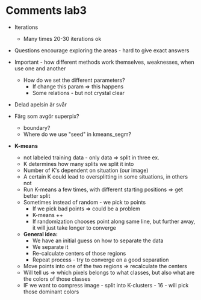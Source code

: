 # Comments lab3

- Iterations

  - Many times 20-30 iterations ok

- Questions encourage exploring the areas - hard to give exact answers

- Important - how different methods work themselves, weaknesses, when use one and another

  - How do we set the different parameters?
    - If change this param => this happens
    - Some relations - but not crystal clear



- Delad apelsin är svår

- Färg som avgör superpix?

  - boundary?
  - Where do we use "seed" in kmeans_segm?


- **K-means**
  - not labeled training data - only data => split in three ex.
  - K determines how many splits we split it into
  - Number of K's dependent on situation (our image)
  - A certain K could lead to oversplitting in some situations, in others not
  - Run K-means a few times, with different starting positions => get better split
  - Sometimes instead of random - we pick to points
    - If we pick bad points => could be a problem
    - K-means ++
    - If randomization chooses point along same line, but further away, it will just take longer to converge
  - **General idea:** 
    - We have an initial guess on how to separate the data
    - We separate it 
    - Re-calculate centers of those regions
    - Repeat process - try to converge on a good separation
  - Move points into one of the two regions => recalculate the centers
  - Will tell us => which pixels belongs to what classes, but also what are the colors of those classes
  - IF we want to compress image - split into K-clusters - 16 - will pick those dominant colors